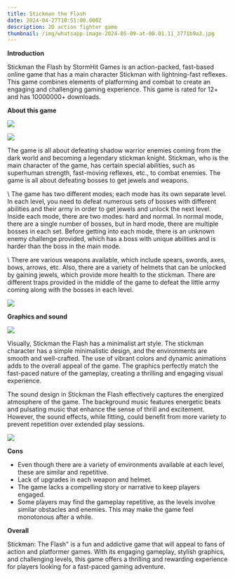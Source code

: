 ```yaml
---
title: Stickman the Flash
date: 2024-04-27T10:51:00.000Z
description: 2D action fighter game
thumbnail: /img/whatsapp-image-2024-05-09-at-00.01.11_3771b9a3.jpg
---
```

**Introduction**

Stickman the Flash by StormHit Games is an action-packed, fast-based online game that has a main character Stickman with lightning-fast reflexes. This game combines elements of platforming and combat to create an engaging and challenging gaming experience. This game is rated for 12+ and has 10000000+ downloads.

**About this game**

![](/img/whatsapp-image-2024-04-09-at-16.56.06_e4b840ab.jpg)

![](/img/whatsapp-image-2024-04-09-at-16.56.06_896b0724.jpg)

The game is all about defeating shadow warrior enemies coming from the dark world and becoming a legendary stickman knight. Stickman, who is the main character of the game, has certain special abilities, such as superhuman strength, fast-moving reflexes, etc., to combat enemies. The game is all about defeating bosses to get jewels and weapons.

\    The game has two different modes; each mode has its own separate level. In each level, you need to defeat numerous sets of bosses with different abilities and their army in order to get jewels and unlock the next level. Inside each mode, there are two modes: hard and normal. In normal mode, there are a single number of bosses, but in hard mode, there are multiple bosses in each set. Before getting into each mode, there is an unknown enemy challenge provided, which has a boss with unique abilities and is harder than the boss in the main mode.

\    There are various weapons available, which include spears, swords, axes, bows, arrows, etc. Also, there are a variety of helmets that can be unlocked by gaining jewels, which provide more health to the stickman. There are different traps provided in the middle of the game to defeat the little army coming along with the bosses in each level.

![](/img/whatsapp-image-2024-04-09-at-16.56.07_3e4a8efd.jpg)

**Graphics and sound**

![](/img/whatsapp-image-2024-04-09-at-16.56.06_6dd1e102.jpg)

Visually, Stickman the Flash has a minimalist art style. The stickman character has a simple minimalistic design, and the environments are smooth and well-crafted. The use of vibrant colors and dynamic animations adds to the overall appeal of the game. The graphics perfectly match the fast-paced nature of the gameplay, creating a thrilling and engaging visual experience.

The sound design in Stickman the Flash effectively captures the energized atmosphere of the game. The background music features energetic beats and pulsating music that enhance the sense of thrill and excitement. However, the sound effects, while fitting, could benefit from more variety to prevent repetition over extended play sessions.

![](/img/whatsapp-image-2024-04-09-at-16.56.07_f1fe419d.jpg)

**Cons**

* Even though there are a variety of environments available at each level, these are similar and repetitive.
* Lack of upgrades in each weapon and helmet.
* The game lacks a compelling story or narrative to keep players engaged.
* Some players may find the gameplay repetitive, as the levels involve similar obstacles and enemies. This may make the game feel monotonous after a while.

**Overall**

Stickman: The Flash" is a fun and addictive game that will appeal to fans of action and platformer games. With its engaging gameplay, stylish graphics, and challenging levels, this game offers a thrilling and rewarding experience for players looking for a fast-paced gaming adventure.
